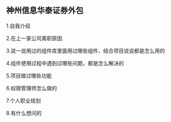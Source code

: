## 神州信息华泰证券外包

1.自我介绍

2.在上一家公司离职原因

3.说一说用过的组件库里面用过哪些组件，结合项目说说都是怎么用的

4.组件使用过程中遇到过哪些问题，都是怎么解决的

5.项目做过哪些功能

6.权限管理师怎么做的

7.个人职业规划

8.有什么想问的